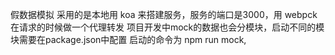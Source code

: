 假数据模拟
采用的是本地用 koa 来搭建服务，服务的端口是3000，用 webpck 在请求的时候做一个代理转发
项目开发中mock的数据也会分模块，启动不同的模块需要在package.json中配置
启动的命令为 npm run mock, 
